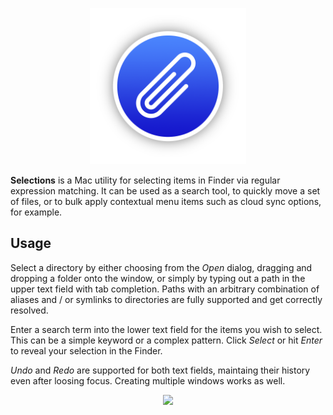 <p align="center">
    <img src="Logo.png" width="250"/>
</p>

**Selections** is a Mac utility for selecting items in Finder via regular expression matching. It can be used as a search tool, to quickly move a set of files, or to bulk apply contextual menu items such as cloud sync options, for example.

## Usage

Select a directory by either choosing from the *Open* dialog, dragging and dropping a folder onto the window, or simply by typing out a path in the upper text field with tab completion. Paths with an arbitrary combination of aliases and / or symlinks to directories are fully supported and get correctly resolved.

Enter a search term into the lower text field for the items you wish to select. This can be a simple keyword or a complex pattern. Click *Select* or hit *Enter* to reveal your selection in the Finder.

*Undo* and *Redo* are supported for both text fields, maintaing their history even after loosing focus. Creating multiple windows works as well.

<p align="center">
    <img src="Demo.gif" width="800"/>
</p>
